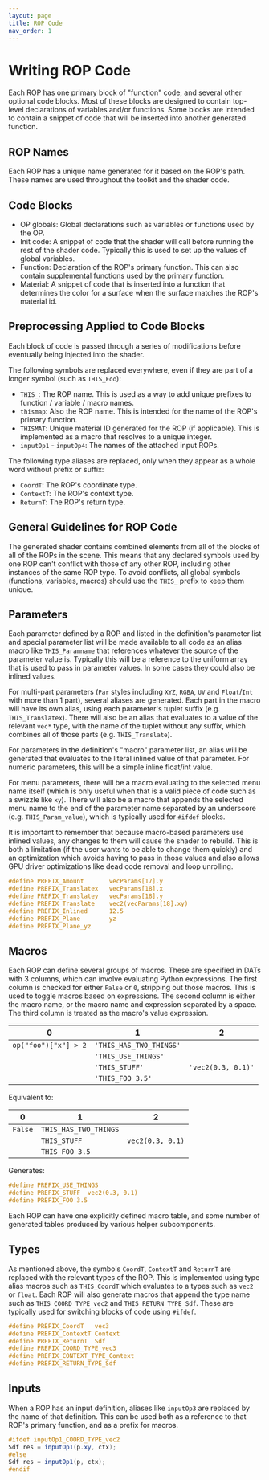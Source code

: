 ```yaml
---
layout: page
title: ROP Code
nav_order: 1
---
```


# Writing ROP Code

Each ROP has one primary block of "function" code, and several other optional code blocks. Most of these blocks are designed to contain top-level declarations of variables and/or functions. Some blocks are intended to contain a snippet of code that will be inserted into another generated function.

## ROP Names

Each ROP has a unique name generated for it based on the ROP's path. These names are used throughout the toolkit and the shader code.

## Code Blocks

* OP globals: Global declarations such as variables or functions used by the OP.
* Init code: A snippet of code that the shader will call before running the rest of the shader code. Typically this is used to set up the values of global variables.
* Function: Declaration of the ROP's primary function. This can also contain supplemental functions used by the primary function.
* Material: A snippet of code that is inserted into a function that determines the color for a surface when the surface matches the ROP's material id.

## Preprocessing Applied to Code Blocks

Each block of code is passed through a series of modifications before eventually being injected into the shader.

The following symbols are replaced everywhere, even if they are part of a longer symbol (such as `THIS_Foo`):

* `THIS_`: The ROP name. This is used as a way to add unique prefixes to function / variable / macro names.
* `thismap`: Also the ROP name. This is intended for the name of the ROP's primary function.
* `THISMAT`: Unique material ID generated for the ROP (if applicable). This is implemented as a macro that resolves to a unique integer.
* `inputOp1` - `inputOp4`: The names of the attached input ROPs.

The following type aliases are replaced, only when they appear as a whole word without prefix or suffix:

* `CoordT`: The ROP's coordinate type.
* `ContextT`: The ROP's context type.
* `ReturnT`: The ROP's return type.

## General Guidelines for ROP Code

The generated shader contains combined elements from all of the blocks of all of the ROPs in the scene. This means that any declared symbols used by one ROP can't conflict with those of any other ROP, including other instances of the same ROP type. To avoid conflicts, all global symbols (functions, variables, macros) should use the `THIS_` prefix to keep them unique.

## Parameters

Each parameter defined by a ROP and listed in the definition's parameter list and special parameter list will be made available to all code as an alias macro like `THIS_Paramname` that references whatever the source of the parameter value is. Typically this will be a reference to the uniform array that is used to pass in parameter values. In some cases they could also be inlined values.

For multi-part parameters (`Par` styles including `XYZ`, `RGBA`, `UV` and `Float`/`Int` with more than 1 part), several aliases are generated. Each part in the macro will have its own alias, using each parameter's tuplet suffix (e.g. `THIS_Translatex`). There will also be an alias that evaluates to a value of the relevant `vec*` type, with the name of the tuplet without any suffix, which combines all of those parts (e.g. `THIS_Translate`).

For parameters in the definition's "macro" parameter list, an alias will be generated that evaluates to the literal inlined value of that parameter. For numeric parameters, this will be a simple inline float/int value.

For menu parameters, there will be a macro evaluating to the selected menu name itself (which is only useful when that is a valid piece of code such as a swizzle like `xy`). There will also be a macro that appends the selected menu name to the end of the parameter name separated by an underscore (e.g. `THIS_Param_value`), which is typically used for `#ifdef` blocks.

It is important to remember that because macro-based parameters use inlined values, any changes to them will cause the shader to rebuild. This is both a limitation (if the user wants to be able to change them quickly) and an optimization which avoids having to pass in those values and also allows GPU driver optimizations like dead code removal and loop unrolling.

```glsl
#define PREFIX_Amount       vecParams[17].y
#define PREFIX_Translatex   vecParams[18].x
#define PREFIX_Translatey   vecParams[18].y
#define PREFIX_Translate    vec2(vecParams[18].xy)
#define PREFIX_Inlined      12.5
#define PREFIX_Plane        yz
#define PREFIX_Plane_yz
```

## Macros

Each ROP can define several groups of macros. These are specified in DATs with 3 columns, which can involve evaluating Python expressions. The first column is checked for either `False` or `0`, stripping out those macros. This is used to toggle macros based on expressions. The second column is either the macro name, or the macro name and expression separated by a space. The third column is treated as the macro's value expression.

| 0  | 1 | 2 |
| --- | --- | --- |
|  `op("foo")["x"] > 2` | `'THIS_HAS_TWO_THINGS'` | |
| | `'THIS_USE_THINGS'` |
| | `'THIS_STUFF'` | `'vec2(0.3, 0.1)'` |
| | `'THIS_FOO 3.5'` |

Equivalent to:

| 0  | 1 | 2 |
| --- | --- | --- |
| `False` | `THIS_HAS_TWO_THINGS` | |
| | `THIS_STUFF` | `vec2(0.3, 0.1)` |
| | `THIS_FOO 3.5` | |

Generates:

```glsl
#define PREFIX_USE_THINGS
#define PREFIX_STUFF  vec2(0.3, 0.1)
#define PREFIX_FOO 3.5
```

Each ROP can have one explicitly defined macro table, and some number of generated tables produced by various helper subcomponents.

## Types

As mentioned above, the symbols `CoordT`, `ContextT` and `ReturnT` are replaced with the relevant types of the ROP. This is implemented using type alias macros such as `THIS_CoordT` which evaluates to a types such as `vec2` or `float`. Each ROP will also generate macros that append the type name such as `THIS_COORD_TYPE_vec2` and `THIS_RETURN_TYPE_Sdf`. These are typically used for switching blocks of code using `#ifdef`.

```glsl
#define PREFIX_CoordT   vec3
#define PREFIX_ContextT Context
#define PREFIX_ReturnT  Sdf
#define PREFIX_COORD_TYPE_vec3
#define PREFIX_CONTEXT_TYPE_Context
#define PREFIX_RETURN_TYPE_Sdf
```

## Inputs

When a ROP has an input definition, aliases like `inputOp3` are replaced by the name of that definition. This can be used both as a reference to that ROP's primary function, and as a prefix for macros.

```glsl
#ifdef inputOp1_COORD_TYPE_vec2
Sdf res = inputOp1(p.xy, ctx);
#else
Sdf res = inputOp1(p, ctx);
#endif
```
